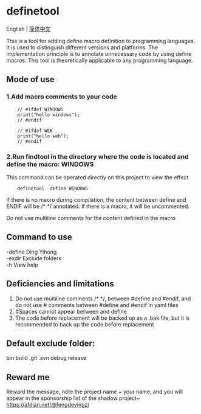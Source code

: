 # definetool
English | [简体中文](README.MD)

This is a tool for adding define macro definition to programming languages. It is used to distinguish different versions and platforms. The implementation principle is to annotate unnecessary code by using define macros. This tool is theoretically applicable to any programming language. 

## Mode of use
### 1.Add macro comments to your code
```
    // #ifdef WINDOWS
    print("hello windows");
    // #endif

    // #ifdef WEB
    print("hello web");
    // #endif
```
### 2.Run findtool in the directory where the code is located and define the macro: WINDOWS
This command can be operated directly on this project to view the effect
```
    definetool -define WINDOWS 
```

If there is no macro during compilation, the content between define and ENDIF will be /* */ annotated. If there is a macro, it will be uncommented.

Do not use multiline comments for the content defined in the macro


## Command to use
-define     Ding Yihong  
-exdir      Exclude folders  
-h View     help  

## Deficiencies and limitations
1. Do not use multiline comments /* */, between #define and #endif, and do not use # comments between #define and #endif in yaml files
2. #Spaces cannot appear between and define
3. The code before replacement will be backed up as a .bak file, but it is recommended to back up the code before replacement

## Default exclude folder:  
bin build .git .svn debug release

## Reward me
Reward the message, note the project name + your name, and you will appear in the sponsorship list of the shadow project~
https://afdian.net/@fengdeyingzi
